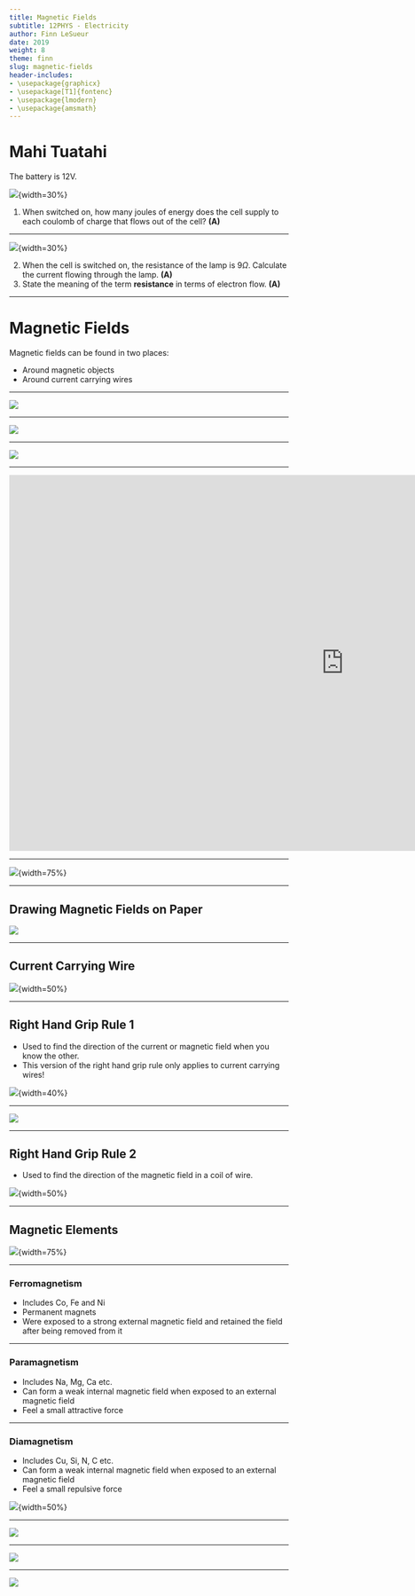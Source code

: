 ```yaml
---
title: Magnetic Fields
subtitle: 12PHYS - Electricity
author: Finn LeSueur
date: 2019
weight: 8
theme: finn
slug: magnetic-fields
header-includes:
- \usepackage{graphicx}
- \usepackage[T1]{fontenc}
- \usepackage{lmodern}
- \usepackage{amsmath}
---
```


# Mahi Tuatahi

The battery is 12V.

![](../assets/8-circuit.jpg){width=30%}

1. When switched on, how many joules of energy does the cell supply to each coulomb of charge that flows out of the cell? __(A)__

---

![](../assets/8-circuit.jpg){width=30%}

2. When the cell is switched on, the resistance of the lamp is $9\Omega$. Calculate the current flowing through the lamp. __(A)__
3. State the meaning of the term __resistance__ in terms of electron flow. __(A)__

---

# Magnetic Fields

Magnetic fields can be found in two places:

- Around magnetic objects
- Around current carrying wires

---

![](../assets/8-bar-magnet.jpg)

---

![](../assets/8-iron-filings.jpg)

---

![](../assets/8-attraction-repulsion.png)

---

<iframe width="1206" height="678" src="https://www.youtube.com/embed/aVqN1tW1k7w" frameborder="0" allow="accelerometer; autoplay; encrypted-media; gyroscope; picture-in-picture" allowfullscreen></iframe>

---

![](../assets/8-earth-magnetic-field.jpg){width=75%}

---

## Drawing Magnetic Fields on Paper

![](../assets/8-field-in-and-out.png)

---

## Current Carrying Wire

![](../assets/8-field-wire.jpg){width=50%}

---

## Right Hand Grip Rule 1

- Used to find the direction of the current or magnetic field when you know the other.
- This version of the right hand grip rule only applies to current carrying wires!

![](../assets/8-right-hand-rule-1.gif){width=40%}

---

![](../assets/magnetic_fields-current-carrying-wire.png)

---

## Right Hand Grip Rule 2

- Used to find the direction of the magnetic field in a coil of wire.

![](../assets/8-right-hand-grip-2.png){width=50%}

---

## Magnetic Elements

![](../assets/8-magnetic-p-table.jpg){width=75%}

---

### Ferromagnetism

- Includes Co, Fe and Ni
- Permanent magnets
- Were exposed to a strong external magnetic field and retained the field after being removed from it

---

### Paramagnetism

- Includes Na, Mg, Ca etc.
- Can form a weak internal magnetic field when exposed to an external magnetic field
- Feel a small attractive force

---

### Diamagnetism

- Includes Cu, Si, N, C etc.
- Can form a weak internal magnetic field when exposed to an external magnetic field
- Feel a small repulsive force

![](../assets/magnetism-diamagnetism.jpg){width=50%}

---

![](../assets/8-q1.png)

---

![](../assets/8-q2.png)

---

![](../assets/8-q3.png)

